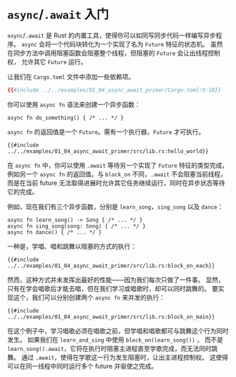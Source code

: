 # `async`/`.await` 入门

`async`/`.await` 是 Rust 的内置工具，使得你可以如同写同步代码一样编写异步程序。
`async` 会将一个代码块转化为一个实现了名为 `Future` 特征的状态机。
虽然在同步方法中调用阻塞函数会阻塞整个线程，但阻塞的 `Future` 会让出线程控制权，
允许其它 `Future` 运行。

让我们在 `Cargo.toml` 文件中添加一些依赖项。

```toml
{{#include ../../examples/01_04_async_await_primer/Cargo.toml:9:10}}
```

你可以使用 `async fn` 语法来创建一个异步函数：

```rust,edition2018
async fn do_something() { /* ... */ }
```

`async fn` 的返回值是一个 `Future`。需有一个执行器，`Future` 才可执行。

```rust,edition2018
{{#include ../../examples/01_04_async_await_primer/src/lib.rs:hello_world}}
```

在 `async fn` 中，你可以使用 `.await` 等待另一个实现了 `Future` 特征的类型完成，
例如另一个 `async fn` 的返回值。与 `block_on` 不同，`.await` 不会阻塞当前线程，
而是在当前 future 无法取得进展时允许其它任务继续运行，同时在异步状态等待它的完成。

例如，现在我们有三个异步函数，分别是 `learn_song`，`sing_song` 以及 `dance`：

```rust,ignore
async fn learn_song() -> Song { /* ... */ }
async fn sing_song(song: Song) { /* ... */ }
async fn dance() { /* ... */ }
```

一种是，学唱、唱和跳舞以阻塞的方式的执行：

```rust,ignore
{{#include ../../examples/01_04_async_await_primer/src/lib.rs:block_on_each}}
```

然而，这种方式并未发挥出最好的性能——因为我们每次只做了一件事。
显然，只有在学会唱歌后才能去唱，但在我们学习或唱歌时，却可以同时跳舞的。
要实现这个，我们可以分别创建两个 `async fn` 来并发的执行：

```rust,ignore
{{#include ../../examples/01_04_async_await_primer/src/lib.rs:block_on_main}}
```

在这个例子中，学习唱歌必须在唱歌之前，但学唱和唱歌都可与跳舞这个行为同时发生。
如果我们在 `learn_and_sing` 中使用 `block_on(learn_song())` ，
而不是 `learn_song().await`，它将在执行时阻塞主进程直至学歌完成，而无法同时跳舞。
通过 `.await`，使得在学歌这一行为发生阻塞时，让出主进程控制权。
这使得可以在同一线程中同时运行多个 future 并驱使之完成。
